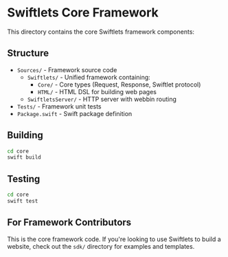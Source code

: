 # Swiftlets Core Framework

This directory contains the core Swiftlets framework components:

## Structure

- `Sources/` - Framework source code
  - `Swiftlets/` - Unified framework containing:
    - `Core/` - Core types (Request, Response, Swiftlet protocol)
    - `HTML/` - HTML DSL for building web pages
  - `SwiftletsServer/` - HTTP server with webbin routing
- `Tests/` - Framework unit tests
- `Package.swift` - Swift package definition

## Building

```bash
cd core
swift build
```

## Testing

```bash
cd core
swift test
```

## For Framework Contributors

This is the core framework code. If you're looking to use Swiftlets to build a website, check out the `sdk/` directory for examples and templates.